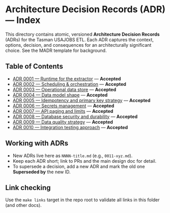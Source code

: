 # Architecture Decision Records (ADR) — Index

This directory contains atomic, versioned **Architecture Decision Records** (ADRs) for the Tasman USAJOBS ETL. Each ADR captures the context, options, decision, and consequences for an architecturally significant choice. See the MADR template for background.

## Table of Contents

- [ADR 0001 — Runtime for the extractor](./0001-runtime-extractor.md) — **Accepted**
- [ADR 0002 — Scheduling & orchestration](./0002-scheduling.md) — **Accepted**
- [ADR 0003 — Operational data store](./0003-database.md) — **Accepted**
- [ADR 0004 — Data model shape](./0004-data-model-shape.md) — **Accepted**
- [ADR 0005 — Idempotency and primary key strategy](./0005-idempotency-key-upsert.md) — **Accepted**
- [ADR 0006 — Secrets management](./0006-secrets-management.md) — **Accepted**
- [ADR 0007 — API paging and limits](./0007-api-paging-and-limits.md) — **Accepted**
- [ADR 0008 — Database security and durability](./0008-db-security-and-durability.md) — **Accepted**
- [ADR 0009 — Data quality strategy](./0009-data-quality.md) — **Accepted**
- [ADR 0010 — Integration testing approach](./0010-integration-testing.md) — **Accepted**

## Working with ADRs

- New ADRs live here as `NNNN-title.md` (e.g., `0011-xyz.md`).  
- Keep each ADR short; link to PRs and the main design doc for detail.  
- To supersede a decision, add a new ADR and mark the old one **Superseded by** the new ID.

## Link checking

Use the `make links` target in the repo root to validate all links in this folder (and other docs).
